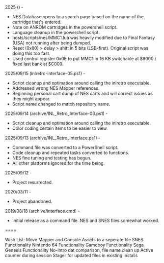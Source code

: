 2025 () -
- NES Database opens to a search page based on the name of the cartridge that's entered.
- Note on ANROM cartridges in the powershell script.
- Language cleanup in the powershell script.
- hosts/scripts/nes/MMC1.lua was heavily modified due to Final Fantasy (USA) not running after being dumped.
-   Reset (0x80) > delay > shift in 5 bits (LSB-first). Original script was doing this too fast.
-   Used control register 0x0E to put MMC1 in 16 KB switchable at $8000 / fixed last bank at $C000.

2025/09/15 (inlretro-interface-05.ps1) -
- Script cleanup and optimation around calling the inlretro executable.
- Addressed wrong NES Mapper references.
- Beginning personal cart dump of NES carts and will correct issues as they might appear.
- Script name changed to match repository name.

2025/09/14 (archive/INL_Retro_Interface-03.ps1) -
- Script cleanup and optimation around calling the inlretro executable.
- Color coding certain items to be easier to view.

2025/09/13 (archive/INL_Retro_Interface.ps1) - 
- Command file was converted to a PowerShell script.
- Code cleanup and repeated tasks converted to functions.
- NES fine tuning and testing has begun.
- All other platforms ignored for the time being.

2025/09/12 - 
- Project resurrected.

2020/03/11 - 
- Project abandoned.

2019/08/18 (archive/interface.cmd) -
- Initial release as a command file. NES and SNES files somewhat worked.

====

Wish List:
Move Mapper and Console Assets to a seperate file
SNES Functionality
Nintendo 64 Functionality
Gameboy Functionality
Sega Genesis Functionality
No-Intro dat comparison, file name clean up
Active counter during session
Stager for updated files in existing installs

